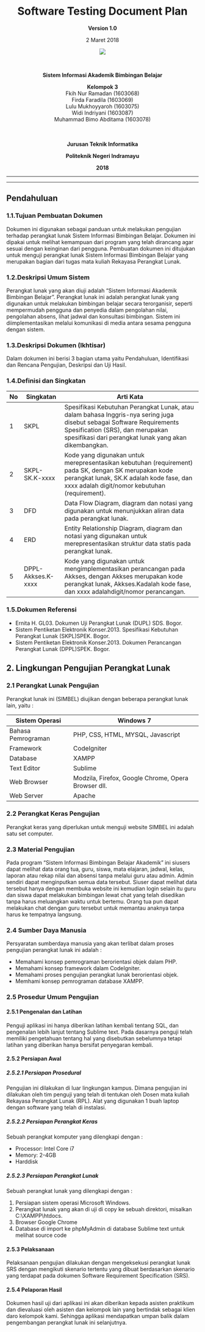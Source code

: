 <html>
<body>
<div align="center"><h1>Software Testing Document Plan</h1></div>

<p align="center"><b>Version 1.0 </b><br>
<p align="center">2 Maret 2018</b>
<p align="center">
<img src="https://2.bp.blogspot.com/-dxdRgMQGbLk/WpA-Tp2rNGI/AAAAAAAAAh8/3_jBWFb7Cf48033QvB34D2WCwoN2sxZLgCLcBGAs/s1000/index.png"/>
</p>

<br><p align="center"><b> Sistem Informasi Akademik Bimbingan Belajar<br>
<p align="center">Kelompok 3 <br></b>
 Fkih Nur Ramadan				(1603068)<br>
 Firda Faradila		(1603069)<br>
 Lulu Mukhoyyaroh			(1603075)<br>
 Widi Indriyani		(1603087) <br>
 Muhammad Bimo Abditama (1603078)	
<br><br><br>

<p align="center"><b>Jurusan Teknik Informatika</b><br>
<p align="center"><b>Politeknik Negeri Indramayu</b>
<p align="center"><b>2018</b>
</p>
</body>
</html>


--------

--------

## Pendahuluan 

### 1.1.Tujuan Pembuatan Dokumen

Dokumen ini digunakan sebagai panduan untuk melakukan pengujian
terhadap perangkat lunak Sistem Informasi Bimbingan Belajar. Dokumen ini
dipakai untuk melihat kemampuan dari program yang telah dirancang agar sesuai
dengan keinginan dari pengguna. Pembuatan dokumen ini ditujukan untuk
menguji perangkat lunak Sistem Informasi Bimbingan Belajar yang merupakan
bagian dari tugas mata kuliah Rekayasa Perangkat Lunak.

### 1.2.Deskripsi Umum Sistem

Perangkat lunak yang akan diuji adalah “Sistem Informasi Akademik Bimbingan Belajar”. Perangkat lunak ini adalah perangkat lunak yang digunakan untuk
melakukan bimbingan belajar secara terorganisir, seperti mempermudah pengguna dan penyedia dalam pengolahan nilai, pengolahan absens, lihat jadwal dan konsultasi bimbingan. Sistem ini diimplementasikan melalui komunikasi di media antara sesama pengguna dengan
sistem.

### 1.3.Deskripsi Dokumen (Ikhtisar)

Dalam dokumen ini berisi 3 bagian utama yaitu Pendahuluan, Identifikasi
dan Rencana Pengujian, Deskripsi dan Uji Hasil.

### 1.4.Definisi dan Singkatan

| No | Singkatan | Arti Kata |
|------|----|--------|
| 1 | SKPL | Spesifikasi Kebutuhan Perangkat Lunak, atau dalam bahasa Inggris-nya sering juga disebut sebagai Software Requirements Spesification (SRS), dan merupakan spesifikasi dari perangkat lunak yang akan dikembangkan. |
| 2 | SKPL-SK.K-xxxx | Kode yang digunakan untuk merepresentasikan kebutuhan (requirement) pada SK, dengan SK merupakan kode perangkat lunak, SK.K adalah kode fase, dan xxxx adalah digit/nomor kebutuhan (requirement). |
| 3 | DFD | Data Flow Diagram, diagram dan notasi yang digunakan untuk menunjukkan aliran data pada perangkat lunak. |
| 4 | ERD | Entity Relationship Diagram, diagram dan notasi yang digunakan untuk merepresentasikan struktur data statis pada perangkat lunak. |
| 5  | DPPL-Akkses.K-xxxx | Kode yang digunakan untuk mengimplementasikan perancangan pada Akkses, dengan Akkses merupakan kode perangkat lunak, Akkses.Kadalah kode fase, dan xxxx adalahdigit/nomor perancangan. |

### 1.5.Dokumen Referensi

* Ernita H. GL03. Dokumen Uji Perangkat Lunak (DUPL) SDS. Bogor.
* Sistem Pentiketan Elektronik Konser.2013. Spesifikasi Kebutuhan Perangkat
Lunak (SKPL)SPEK. Bogor.
* Sistem Pentiketan Elektronik Konser.2013. Dokumen Perancangan Perangkat
Lunak (DPPL)SPEK. Bogor.

## 2. Lingkungan Pengujian Perangkat Lunak  

### 2.1 Perangkat Lunak Pengujian  

Perangkat lunak ini (SIMBEL) diujikan dengan beberapa perangkat lunak lain, yaitu :  
  
|Sistem Operasi | Windows 7|  
|------|-------|  
| Bahasa Pemrograman | PHP, CSS, HTML, MYSQL, Javascript|  
| Framework | CodeIgniter|  
| Database | XAMPP|  
| Text Editor | Sublime|  
| Web Browser | Modzila, Firefox, Google Chrome, Opera Browser dll.|  
| Web Server | Apache|  
  
### 2.2 Perangkat Keras Pengujian  

Perangkat keras yang diperlukan untuk menguji website SIMBEL ini adalah satu set computer.  
  
### 2.3 Material Pengujian  

Pada program “Sistem Informasi Bimbingan Belajar Akademik” ini siusers dapat melihat data orang tua, guru, siswa, mata elajaran, jadwal, kelas, laporan atau rekap nilai dan absensi tanpa melalui guru atau admin. Admin sendiri dapat menginputkan semua data tersebut. Siuser dapat melihat data tersebut hanya dengan membuka website ini kemudian login selain itu guru dan siswa dapat melakukan bimbingan lewat chat yang telah disedikan tanpa harus meluangkan waktu untuk bertemu. Orang tua pun dapat melakukan chat dengan guru tersebut untuk memantau anaknya tanpa harus ke tempatnya langsung.  

### 2.4 Sumber Daya Manusia  

Persyaratan sumberdaya manusia yang akan terlibat dalam proses pengujian perangkat lunak ini adalah :  

* Memahami konsep pemrograman berorientasi objek dalam PHP.  
* Memahami konsep framework dalam CodeIgniter.  
* Memahami proses pengujian perangkat lunak berorientasi objek.  
* Memhami konsep pemrograman database XAMPP.

### 2.5 Prosedur Umum Pengujian

#### 2.5.1 Pengenalan dan Latihan

Penguji aplikasi ini hanya diberikan latihan kembali tentang SQL, dan pengenalan lebih lanjut tentang Sublime text. Pada dasarnya penguji telah memiliki pengetahuan tentang hal yang disebutkan sebelumnya tetapi latihan yang diberikan hanya bersifat penyegaran kembali.

#### 2.5.2 Persiapan Awal
  
##### 2.5.2.1 Persiapan Prosedural  

Pengujian ini dilakukan di luar lingkungan kampus. Dimana pengujian ini dilakukan oleh tim penguji yang telah di tentukan oleh Dosen mata kuliah Rekayasa Perangkat Lunak (RPL). Alat yang digunakan 1 buah laptop dengan software yang telah di instalasi.  

##### 2.5.2.2 Persiapan Perangkat Keras  

Sebuah perangkat komputer yang dilengkapi dengan :    

* Processor: Intel Core i7 
* Memory: 2-4GB 
* Harddisk  

##### 2.5.2.3 Persiapan Perangkat Lunak
  
Sebuah perangkat lunak yang dilengkapi dengan :  
<ol>  
<li> Persiapan sistem operasi Microsoft Windows.</li>  
<li> Perangkat lunak yang akan di uji di copy ke sebuah direktori, misalkan C:\XAMPP\htdocs.</li>  
<li> Browser Google Chrome </li>  
<li> Database di import ke phpMyAdmin di database </li?  
<li> Sublime text untuk melihat source code</li>  
</ol>  

#### 2.5.3 Pelaksanaan

Pelaksanaan pengujian dilakukan dengan mengeksekusi perangkat lunak SRS dengan mengikuti skenario tertentu yang dibuat berdasarkan skenario yang terdapat pada dokumen Software Requirement Specification (SRS).  

#### 2.5.4 Pelaporan Hasil

Dokumen hasil uji dari aplikasi ini akan diberikan kepada asisten praktikum dan dievaluasi oleh asisten dan kelompok lain yang bertindak sebagai klien daro kelompok kami. Sehingga aplikasi mendapatkan umpan balik dalam pengembangan perangkat lunak ini selanjutnya.
